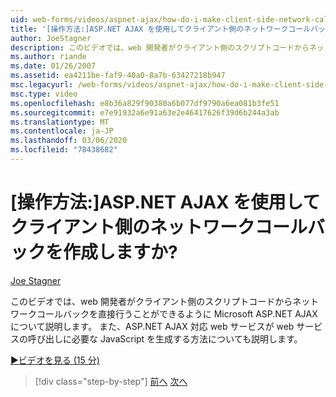 ```yaml
---
uid: web-forms/videos/aspnet-ajax/how-do-i-make-client-side-network-callbacks-with-aspnet-ajax
title: '[操作方法:]ASP.NET AJAX を使用してクライアント側のネットワークコールバックを作成しますか? | Microsoft Docs'
author: JoeStagner
description: このビデオでは、web 開発者がクライアント側のスクリプトコードからネットワークコールバックを直接行うことができるように Microsoft ASP.NET AJAX について説明します。 ASP.NET についても説明します。
ms.author: riande
ms.date: 01/26/2007
ms.assetid: ea4211be-faf9-40a0-8a7b-63427218b947
msc.legacyurl: /web-forms/videos/aspnet-ajax/how-do-i-make-client-side-network-callbacks-with-aspnet-ajax
msc.type: video
ms.openlocfilehash: e8b36a829f90380a6b077df9790a6ea081b3fe51
ms.sourcegitcommit: e7e91932a6e91a63e2e46417626f39d6b244a3ab
ms.translationtype: MT
ms.contentlocale: ja-JP
ms.lasthandoff: 03/06/2020
ms.locfileid: "78438682"
---
```

# <a name="how-do-i-make-client-side-network-callbacks-with-aspnet-ajax"></a>[操作方法:]ASP.NET AJAX を使用してクライアント側のネットワークコールバックを作成しますか?

[Joe Stagner](https://github.com/JoeStagner)

このビデオでは、web 開発者がクライアント側のスクリプトコードからネットワークコールバックを直接行うことができるように Microsoft ASP.NET AJAX について説明します。 また、ASP.NET AJAX 対応 web サービスが web サービスの呼び出しに必要な JavaScript を生成する方法についても説明します。

[&#9654;ビデオを見る (15 分)](https://channel9.msdn.com/Blogs/ASP-NET-Site-Videos/how-do-i-make-client-side-network-callbacks-with-aspnet-ajax)

> [!div class="step-by-step"]
> [前へ](how-do-i-implement-dynamic-partial-page-updates-with-aspnet-ajax.md)
> [次へ](how-do-i-add-aspnet-ajax-features-to-an-existing-web-application.md)
